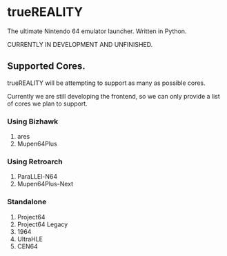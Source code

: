 # trueREALITY

The ultimate Nintendo 64 emulator launcher. Written in Python.

CURRENTLY IN DEVELOPMENT AND UNFINISHED.

## Supported Cores.
trueREALITY will be attempting to support as many as possible cores.

Currently we are still developing the frontend, so we can only provide a list of cores we plan to support.

### Using Bizhawk
1. ares
2. Mupen64Plus
### Using Retroarch
1. ParaLLEl-N64
2. Mupen64Plus-Next
### Standalone
1. Project64
2. Project64 Legacy
4. 1964
5. UltraHLE
6. CEN64
